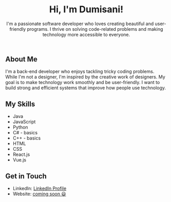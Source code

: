 <!DOCTYPE html>
<html>
<head>
  <meta charset="UTF-8">
  <title>Dumisani - Software Developer</title>
  <link rel="stylesheet" href="https://raw.githubusercontent.com/sindresorhus/github-markdown-themes/master/github-dark/github-dark.css">
</head>
<body>

<header>
  <h1>Hi, I'm Dumisani!</h1>
  <p>I'm a passionate software developer who loves creating beautiful and user-friendly programs. I thrive on solving code-related problems and making technology more accessible to everyone.</p>
</header>

<section id="about">
  <h2>About Me</h2>
  <p>I'm a back-end developer who enjoys tackling tricky coding problems. While I'm not a designer, I'm inspired by the creative work of designers. My goal is to make technology work smoothly and be user-friendly. I want to build strong and efficient systems that improve how people use technology.</p>
</section>


<section id="skills">
  <h2>My Skills</h2>
  <ul>
    <li>Java</li>
    <li>JavaScript</li>
    <li>Python</li>
    <li>C# - basics</li>
    <li>C++ - basics</li>
    <li>HTML</li>
    <li>CSS</li>
    <li>React.js</li>
    <li>Vue.js</li>
    <!-- Feel free to add more skills as needed -->
  </ul>
</section>
<!--
<section id="projects">
  <h2>My Projects</h2>
  <ul>
    <li><a href="[Link to Project 1]">Project 1 Name</a> - A user-friendly web app for [describe the purpose]</li>
    <li><a href="[Link to Project 2]">Project 2 Name</a> - An elegant mobile application that [brief description]</li>
    <li><a href="[Link to Project 3]">Project 3 Name</a> - A coding challenge solution that demonstrates my problem-solving skills</li>
  </ul>
</section>
-->

<section id="contact">
  <h2>Get in Touch</h2>
  <!-- <p>If you share my passion for creating beautiful software and have exciting projects or opportunities, please don't hesitate to reach out:</p> -->
  <ul>
    <li>LinkedIn: <a href="https://linkedin.com/in/dumisani-mbonani-6119231a2">LinkedIn Profile</a></li>
    <li>Website: <a href="[Your GitHub Profile URL]">coming soon 😃</a></li>
  </ul>
</section>

</body>
</html>
